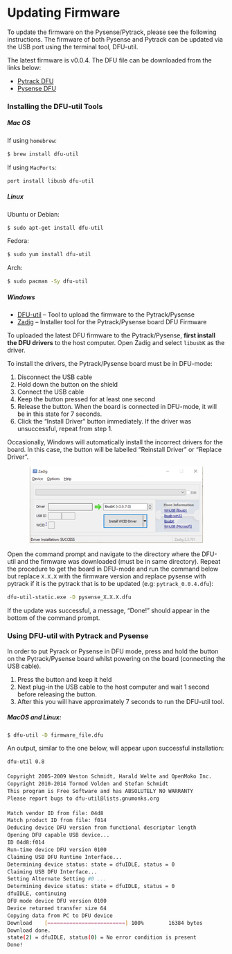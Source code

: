 # Updating Firmware

To update the firmware on the Pysense/Pytrack, please see the following instructions. The firmware of both Pysense and Pytrack can be updated via the USB port using the terminal tool, DFU-util.

The latest firmware is v0.0.4. The DFU file can be downloaded from the links below:

- [Pytrack DFU](https://software.pycom.io/downloads/pytrack_0.0.4.dfu)
- [Pysense DFU](https://software.pycom.io/downloads/pysense_0.0.4.dfu)

### Installing the DFU-util Tools

##### Mac OS

If using ``homebrew``:

```bash
$ brew install dfu-util
```

If using ``MacPorts``:

```bash
port install libusb dfu-util
```

##### Linux

Ubuntu or Debian:

```bash
$ sudo apt-get install dfu-util
```

Fedora:

```bash
$ sudo yum install dfu-util
```

Arch:

```bash
$ sudo pacman -Sy dfu-util
```

##### Windows

- [DFU-util](http://dfu-util.sourceforge.net/releases/dfu-util-0.8-binaries/win32-mingw32/dfu-util-static.exe) – Tool to upload the firmware to the Pytrack/Pysense
- [Zadig](http://zadig.akeo.ie/) – Installer tool for the Pytrack/Pysense board DFU Firmware 

To uploaded the latest DFU firmware to the Pytrack/Pysense, **first install the DFU drivers** to the host computer. Open Zadig and select ``libusbK`` as the driver.

To install the drivers, the Pytrack/Pysense board must be in DFU-mode:

1. Disconnect the USB cable
2. Hold down the button on the shield
3. Connect the USB cable
4. Keep the button pressed for at least one second
5. Release the button. When the board is connected in DFU-mode, it will be in this state for 7 seconds. 
6. Click the “Install Driver” button immediately. If the driver was unsuccessful, repeat from step 1. 

Occasionally, Windows will automatically install the incorrect drivers for the board. In this case, the button will be labelled “Reinstall Driver” or “Replace Driver”.

<p align="center"><img src ="../../../img/zadig.png" width="400"></p>

Open the command prompt and navigate to the directory where the DFU-util and the firmware was downloaded (must be in same directory). Repeat the procedure to get the board in DFU-mode and run the command below but replace ``X.X.X`` with the firmware version and replace pysense with pytrack if it is the pytrack that is to be updated (e.g: ``pytrack_0.0.4.dfu``):

```bash
dfu-util-static.exe -D pysense_X.X.X.dfu
```

If the update was successful, a message, “Done!” should appear in the bottom of the command prompt.

### Using DFU-util with Pytrack and Pysense

In order to put Pyrack or Pysense in DFU mode, press and hold the button on the Pytrack/Pysense board whilst powering on the board (connecting the USB cable).

1. Press the button and keep it held
2. Next plug-in the USB cable to the host computer and wait 1 second before releasing the button.
3. After this you will have approximately 7 seconds to run the DFU-util tool.

##### MacOS and Linux:

```bash
$ dfu-util -D firmware_file.dfu
```

An output, similar to the one below, will appear upon successful installation:

```bash
dfu-util 0.8

Copyright 2005-2009 Weston Schmidt, Harald Welte and OpenMoko Inc.
Copyright 2010-2014 Tormod Volden and Stefan Schmidt
This program is Free Software and has ABSOLUTELY NO WARRANTY
Please report bugs to dfu-util@lists.gnumonks.org

Match vendor ID from file: 04d8
Match product ID from file: f014
Deducing device DFU version from functional descriptor length
Opening DFU capable USB device...
ID 04d8:f014
Run-time device DFU version 0100
Claiming USB DFU Runtime Interface...
Determining device status: state = dfuIDLE, status = 0
Claiming USB DFU Interface...
Setting Alternate Setting #0 ...
Determining device status: state = dfuIDLE, status = 0
dfuIDLE, continuing
DFU mode device DFU version 0100
Device returned transfer size 64
Copying data from PC to DFU device
Download    [=========================] 100%        16384 bytes
Download done.
state(2) = dfuIDLE, status(0) = No error condition is present
Done!
```
